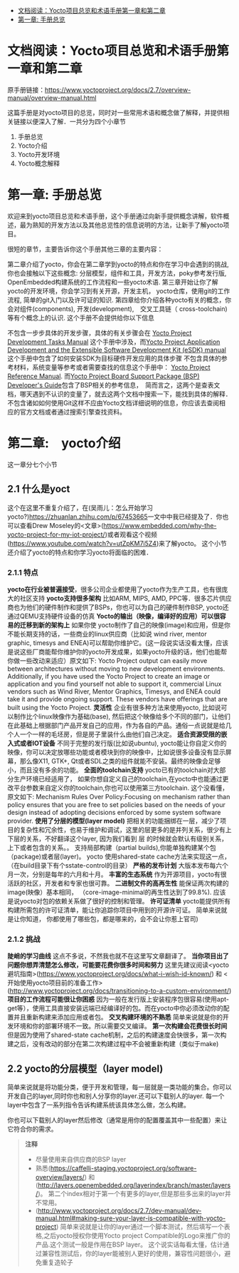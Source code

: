 <!-- TOC -->

- [文档阅读：Yocto项目总览和术语手册第一章和第二章](#文档阅读yocto项目总览和术语手册第一章和第二章)
- [第一章: 手册总览](#第一章-手册总览)

<!-- /TOC -->

# 文档阅读：Yocto项目总览和术语手册第一章和第二章    
原手册链接：https://www.yoctoproject.org/docs/2.7/overview-manual/overview-manual.html
  

这篇手册是对yocto项目的总览，同时对一些常用术语和概念做了解释，并提供相关链接以便深入了解．一共分为四个小章节

1. 手册总览
2. Yocto介绍
3. Yocto开发环境
4. Yocto概念解释

# 第一章: 手册总览
欢迎来到yocto项目总览和术语手册，这个手册通过向新手提供概念讲解，软件概述，最为熟知的开发方法以及其他总览性的信息说明的方法，让新手了解yocto项目。

很短的章节，主要告诉你这个手册其他三章的主要内容：

第二章介绍了yocto，你会在第二章学到yocto的特点和你在学习中会遇到的挑战,你也会接触以下这些概念: 分层模型，组件和工具，开发方法，poky参考发行版, OpenEmbedded构建系统的工作流程和一些yocto术语.
第三章开始让你了解yocto的开发环境，你会学习到有关开源，开发主机， yocto仓库，使用git的工作流程, 简单的git入门以及许可证的知识.
第四章给你介绍各种yocto有关的概念，你会对组件(components), 开发(development),　交叉工具链（ cross-toolchain) 等有个概念上的认识.
这个手册不会提供给你以下信息

不包含一步步具体的开发步骤，具体的有关步骤会在 [Yocto Project Development Tasks Manual](http://www.yoctoproject.org/docs/2.7/dev-manual/dev-manual.html) 这个手册中涉及，而[Yocto Project Application Development and the Extensible Software Development Kit (eSDK) manual](http://www.yoctoproject.org/docs/2.7/sdk-manual/sdk-manual.html)这个手册中包含了如何安装SDK为目标硬件开发应用的具体步骤
不包含具体的参考材料，系统变量等参考或者需要查找的信息这个手册中： [Yocto Project Reference Manual](http://www.yoctoproject.org/docs/2.7/ref-manual/ref-manual.html). 而[Yocto Project Board Support Package (BSP) Developer's Guide](https://www.yoctoproject.org/docs/2.7/bsp-guide/bsp-guide.html)包含了BSP相关的参考信息，　简而言之，这两个是查表文档，哪天遇到不认识的变量了，就去这两个文档中搜索一下，能找到具体的解释．
不包含诸如如何使用Git这样不应由Yocto文档详细说明的信息，你应该去查阅相应的官方文档或者通过搜索引擎查找资料。    

# 第二章:　yocto介绍

这一章分七个小节

## 2.1 什么是yoct
这个在这里不重复介绍了，在(吴雨儿：怎么开始学习yocto?)<https://zhuanlan.zhihu.com/p/67453665>一文中中我已经提及了．你也可以查看Drew Moseley的<文章>(https://www.embedded.com/why-the-yocto-project-for-my-iot-project/)或者观看这个视频(https://www.youtube.com/watch?v=utZpKM7i5Z4)来了解yocto。
这个小节还介绍了yocto的特点和你学习yocto将面临的困难．

### 2.1.1 特点
**yocto在行业被普遍接受**，很多公司企业都使用了yocto作为生产工具，也有很庞大的社区支持
**yocto支持很多架构** 比如ARM, MIPS, AMD, PPC等．很多芯片供应商也为他们的硬件制作和提供了BSPs，你也可以为自己的硬件制作BSP, yocto还通过QEMU支持硬件设备的仿真
**Yocto的输出（映像，编译好的应用）可以很容易的迁移到新的架构上** 如果你使 yocto制作了自己的映像(image)和应用，但是你不能长期支持的话，一些商业的linux供应商（比如说 wind river, mentor graphic, timesys and ENEA)可以帮助你维护它。(这一段说实话没看太懂，应该是说这些厂商能帮你维护你的yocto开发成果，如果yocto升级的话，他们也能帮你做一些改动来适应）原文如下: Yocto Project output can easily move between architectures without moving to new development environments. Additionally, if you have used the Yocto Project to create an image or application and you find yourself not able to support it, commercial Linux vendors such as Wind River, Mentor Graphics, Timesys, and ENEA could take it and provide ongoing support. These vendors have offerings that are built using the Yocto Project.
**灵活性** 企业有很多种方法来使用yocto, 比如说可以制作比个linux映像作为基础(base), 然后把这个映像给多个不同的部门，让他们在此基础上根据部门产品开发自己的应用，作为各自的产品。通俗一点说就是给几个人一个一样的毛坯房，但是房子里装什么由他们自己决定。
**适合资源受限的嵌入式或者IOT设备** 不同于完整的发行版(比如说ubuntu), yocto能让你自定义你的映像，你可以决定放哪些功能或者模块到你的映像中，比如说很多设备没有显示屏幕，那么像X11, GTK+, Qt或者SDL之类的组件就能不安装。最终的映像会足够小，而且没有多余的功能。
**全面的toolchain支持** yocto已有的toolchain对大部分生产环境已经适用了， 如果你想自定义自己的toolchain,在yocto中也能通过更改平台参数来自定义你的toolchain,你也可以使用第三方toolchain.
这个没看懂， 原文如下: Mechanism Rules Over Policy:Focusing on mechanism rather than policy ensures that you are free to set policies based on the needs of your design instead of adopting decisions enforced by some system software provider.
**使用了分层的模型(layer model)** 把相关的功能捆绑在一层，减少了项目的复杂性和冗余性，也易于维护和调试，这里的层更多的是并列关系，很少有上下层的关系，不好翻译这个layer, 因为我们看到 层 的时候就会默认有级别关系，上下或者包含的关系。。
支持局部构建（partial builds),你能单独构建某个包（package)或者层(layer)。 yocto 使用shared-state cache方法来实现这一点，（在build目录下有个sstate-control的目录）
**严格的发布计划** 大版本发布每六个月一次，分别是每年的六月和十月。
**丰富的生态系统** 作为开源项目，yocto有很活跃的社区，开发者和专家也很可靠。
**二进制文件的高再生性** 能保证两次构建的image(映像）基本相同， （core-image-minimal的再生性达到了99.8%). 应该是说yocto对包的依赖关系做了很好的控制和管理。
**许可证清单** yocto能提供所有构建所需包的许可证清单，能让你追踪你项目中用到的开源许可证。 简单来说就是让你知道， 你都使用了哪些包，都是哪来的，会不会让你惹上官司)
### 2.1.2 挑战
**陡峭的学习曲线** 这点不多说，不然我也就不在这里写文章翻译了。
**当你项目出了问题你想弄清楚怎么修改，可能要花费你很多时间和努力** 这里先建议阅读<yocto避坑指南>(https://www.yoctoproject.org/docs/what-i-wish-id-known/) 和 <开始使用yocto项目前的准备工作>(http://www.yoctoproject.org/docs/transitioning-to-a-custom-environment/)
**项目的工作流程可能很让你困惑** 因为一般在发行版上安装程序包很容易(使用apt-get等），使用工具直接安装远端已经编译好的包。而在yocto中你必须改动你的配置并且重新构建来添加应用或者包。
**交叉构建环境的不熟悉** 简单来说就是你的开发环境和你的部署环境不一致。所以需要交叉编译。
**第一次构建会花费很长时间** 但是因为使用了shared-state cache机制，之后的构建速度会快很多，第一次构建之后，没有改动的部分在第二次构建过程中不会被重新构建（类似于make)
## 2.2 yocto的分层模型（layer model)

简单来说就是将功能分类，便于开发和管理，每一层就是一类功能的集合。你可以开发自己的layer,同时你也和别人分享你的layer.还可以下载别人的layer. 每一个layer中包含了一系列指令告诉构建系统该具体怎么做，怎么构建。

你也可以下载别人的layer然后修改（通常是用你的配置覆盖其中一些配置）来让它符合你的需求。

> **注释**  
> - 尽量使用来自供应商的BSP layer    
> - 熟悉<Yocto Project curated layer index>(https://caffelli-staging.yoctoproject.org/software-overview/layers/) 和<OpenEmbedded layer index>(http://layers.openembedded.org/layerindex/branch/master/layers/)。 第二个index相对于第一个有更多的layer,但是那些多出来的layer并不常用。    
> - <Yocto Project Compatible>(http://www.yoctoproject.org/docs/2.7/dev-manual/dev-manual.html#making-sure-your-layer-is-compatible-with-yocto-project) 简单来说就是让你的layer通过一个脚本测试，然后填写一个表格,之后yocto授权你使用Yocto project Compatible的Logo来推广你的产品.这个测试一般是作用在BSP layer。 这个说实话每看太懂，估计通过兼容性测试后，你的layer能被别人更好的使用，兼容性问题很小，避免重复造轮子    
